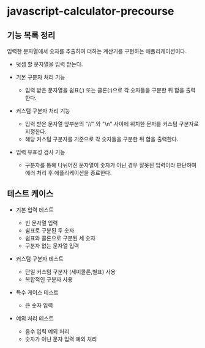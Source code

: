 # javascript-calculator-precourse

## 기능 목록 정리

입력한 문자열에서 숫자를 추출하여 더하는 계산기를 구현하는 애플리케이션이다.

-   덧셈 할 문자열을 입력 받는다.

-   기본 구분자 처리 기능
    -   입력 받은 문자열을 쉼표(,) 또는 클론(:)으로 각 숫자들을 구분한 뒤 합을 출력한다.
-   커스텀 구분자 처리 기능
    -   입력 받은 문자열 앞부분의 "//" 와 "\n" 사이에 위치한 문자를 커스텀 구분자로 지정한다.
    -   해당 커스텀 구분자를 기준으로 각 숫자들을 구분한 뒤 합을 출력한다.
-   입력 유효성 검사 기능
    -   구분자를 통해 나뉘어진 문자열이 숫자가 아닌 경우 잘못된 입력이라 판단하여 에러 처리 후 애플리케이션을 종료한다.

## 테스트 케이스

-   기본 입력 테스트

    -   빈 문자열 입력
    -   쉼표로 구분된 두 숫자
    -   쉼표와 콜론으로 구분된 세 숫자
    -   구분자 없는 문자열 입력

-   커스텀 구분자 테스트

    -   단일 커스텀 구분자 (세미콜론,별표) 사용
    -   복합적인 구분자 사용

-   특수 케이스 테스트

    -   큰 숫자 입력

-   예외 처리 테스트

    -   음수 입력 예외 처리
    -   숫자가 아닌 문자 입력 예외 처리
